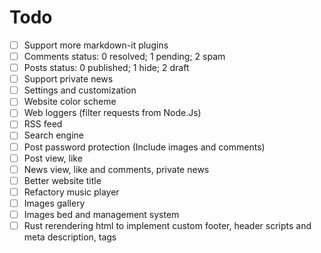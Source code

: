 # Todo

- [ ] Support more markdown-it plugins
- [ ] Comments status: 0 resolved; 1 pending; 2 spam
- [ ] Posts status: 0 published; 1 hide; 2 draft
- [ ] Support private news
- [ ] Settings and customization
- [ ] Website color scheme
- [ ] Web loggers (filter requests from Node.Js)
- [ ] RSS feed
- [ ] Search engine
- [ ] Post password protection (Include images and comments)
- [ ] Post view, like
- [ ] News view, like and comments, private news
- [ ] Better website title
- [ ] Refactory music player
- [ ] Images gallery
- [ ] Images bed and management system
- [ ] Rust rerendering html to implement custom footer, header scripts and meta description, tags
